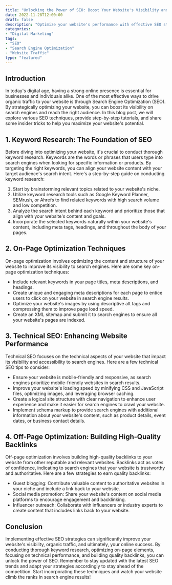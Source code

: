 ```yaml
---
title: "Unlocking the Power of SEO: Boost Your Website's Visibility and Traffic"
date: 2022-11-28T12:00:00
draft: false
description: "Optimize your website's performance with effective SEO strategies."
categories:
- "Digital Marketing"
tags:
- "SEO"
- "Search Engine Optimization"
- "Website Traffic"
type: "featured"
---
```


## Introduction

In today's digital age, having a strong online presence is essential for businesses and individuals alike. One of the most effective ways to drive organic traffic to your website is through Search Engine Optimization (SEO). By strategically optimizing your website, you can boost its visibility on search engines and reach the right audience. In this blog post, we will explore various SEO techniques, provide step-by-step tutorials, and share some insider tricks to help you maximize your website's potential.

## 1. Keyword Research: The Foundation of SEO

Before diving into optimizing your website, it's crucial to conduct thorough keyword research. Keywords are the words or phrases that users type into search engines when looking for specific information or products. By targeting the right keywords, you can align your website content with your target audience's search intent. Here's a step-by-step guide on conducting keyword research:

1. Start by brainstorming relevant topics related to your website's niche.
2. Utilize keyword research tools such as Google Keyword Planner, SEMrush, or Ahrefs to find related keywords with high search volume and low competition.
3. Analyze the search intent behind each keyword and prioritize those that align with your website's content and goals.
4. Incorporate the selected keywords naturally within your website's content, including meta tags, headings, and throughout the body of your pages.

## 2. On-Page Optimization Techniques

On-page optimization involves optimizing the content and structure of your website to improve its visibility to search engines. Here are some key on-page optimization techniques:

- Include relevant keywords in your page titles, meta descriptions, and headings.
- Create unique and engaging meta descriptions for each page to entice users to click on your website in search engine results.
- Optimize your website's images by using descriptive alt tags and compressing them to improve page load speed.
- Create an XML sitemap and submit it to search engines to ensure all your website's pages are indexed.

## 3. Technical SEO: Enhancing Website Performance

Technical SEO focuses on the technical aspects of your website that impact its visibility and accessibility to search engines. Here are a few technical SEO tips to consider:

- Ensure your website is mobile-friendly and responsive, as search engines prioritize mobile-friendly websites in search results.
- Improve your website's loading speed by minifying CSS and JavaScript files, optimizing images, and leveraging browser caching.
- Create a logical site structure with clear navigation to enhance user experience and make it easier for search engines to crawl your website.
- Implement schema markup to provide search engines with additional information about your website's content, such as product details, event dates, or business contact details.

## 4. Off-Page Optimization: Building High-Quality Backlinks

Off-page optimization involves building high-quality backlinks to your website from other reputable and relevant websites. Backlinks act as votes of confidence, indicating to search engines that your website is trustworthy and authoritative. Here are a few strategies to earn quality backlinks:

- Guest blogging: Contribute valuable content to authoritative websites in your niche and include a link back to your website.
- Social media promotion: Share your website's content on social media platforms to encourage engagement and backlinking.
- Influencer outreach: Collaborate with influencers or industry experts to create content that includes links back to your website.

## Conclusion

Implementing effective SEO strategies can significantly improve your website's visibility, organic traffic, and ultimately, your online success. By conducting thorough keyword research, optimizing on-page elements, focusing on technical performance, and building quality backlinks, you can unlock the power of SEO. Remember to stay updated with the latest SEO trends and adapt your strategies accordingly to stay ahead of the competition. Start incorporating these techniques and watch your website climb the ranks in search engine results!
